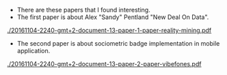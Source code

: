 ﻿* There are these papers that I found interesting.
* The first paper is about Alex "Sandy" Pentland "New Deal On Data".

[./20161104-2240-gmt+2-document-13-paper-1-paper-reality-mining.pdf](./20161104-2240-gmt+2-document-13-paper-1-paper-reality-mining.pdf)

* The second paper is about sociometric badge implementation in mobile application.

[./20161104-2240-gmt+2-document-13-paper-2-paper-vibefones.pdf](./20161104-2240-gmt+2-document-13-paper-2-paper-vibefones.pdf)